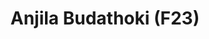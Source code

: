 ---
layout: page
title: Anjila Budathoki (F23)
description: Machine Learning, Recommendation Systems, Safety and Privacy. 
img: assets/img/anjila.jpeg
importance: 2
category: Doctoral
---